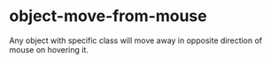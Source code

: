 # object-move-from-mouse
Any object with specific class will move away in opposite direction of mouse on hovering it.
